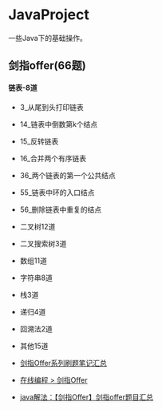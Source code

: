 # JavaProject
一些Java下的基础操作。

## 剑指offer(66题)
#### 链表-8道
- 3_从尾到头打印链表
- 14_链表中倒数第k个结点
- 15_反转链表
- 16_合并两个有序链表
- 36_两个链表的第一个公共结点
- 55_链表中环的入口结点
- 56_删除链表中重复的结点

- 二叉树12道
- 二叉搜索树3道
- 数组11道
- 字符串8道
- 栈3道
- 递归4道
- 回溯法2道
- 其他15道

- [剑指Offer系列刷题笔记汇总](https://cuijiahua.com/blog/2018/02/basis_67.html)
- [在线编程 > 剑指Offer](https://www.nowcoder.com/ta/coding-interviews?query=&asc=true&order=&page=1)
- [java解法：【剑指Offer】剑指offer题目汇总](https://www.cnblogs.com/gzshan/p/10910831.html)